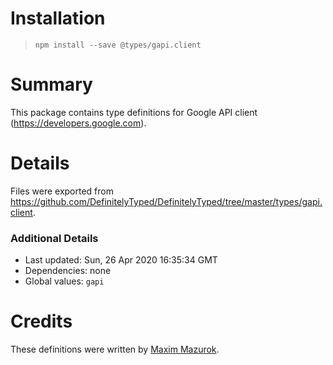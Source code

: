 # Installation
> `npm install --save @types/gapi.client`

# Summary
This package contains type definitions for Google API client (https://developers.google.com).

# Details
Files were exported from https://github.com/DefinitelyTyped/DefinitelyTyped/tree/master/types/gapi.client.

### Additional Details
 * Last updated: Sun, 26 Apr 2020 16:35:34 GMT
 * Dependencies: none
 * Global values: `gapi`

# Credits
These definitions were written by [Maxim Mazurok](https://github.com/Maxim-Mazurok).

